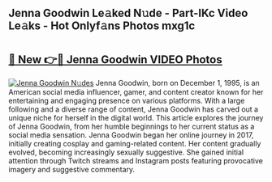 ## Jenna Goodwin Le𝚊ked N𝚞de - Part-IKc Video Le𝚊ks - Hot Onlyf𝚊ns Photos mxg1c

# <h2><a href="http://ac41420.deff.icu/?id=Jenna+Goodwin">🔗 New 👉🔴 Jenna Goodwin VIDEO Photos</a></h2>

[![Jenna Goodwin N𝚞des](https://i.imgur.com/rIISA9y.gif)](http://ac41420.deff.icu/?id=Jenna+Goodwin)
Jenna Goodwin, born on December 1, 1995, is an American social media influencer, gamer, and content creator known for her entertaining and engaging presence on various platforms. With a large following and a diverse range of content, Jenna Goodwin has carved out a unique niche for herself in the digital world. This article explores the journey of Jenna Goodwin, from her humble beginnings to her current status as a social media sensation. Jenna Goodwin began her online journey in 2017, initially creating cosplay and gaming-related content. Her content gradually evolved, becoming increasingly sexually suggestive. She gained initial attention through Twitch streams and Instagram posts featuring provocative imagery and suggestive commentary.
